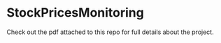 # StockPricesMonitoring

Check out the pdf attached to this repo for full details about the project.
